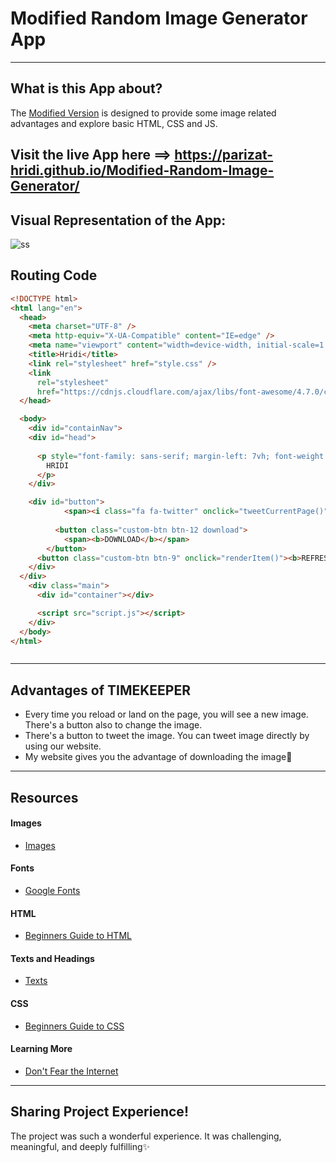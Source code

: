 # Modified Random Image Generator App
----
## What is this App about?
The [Modified Version](https://parizat-hridi.github.io/Modified-Random-Image-Generator/) is designed to provide some image related advantages and explore basic HTML, CSS and JS.

## Visit the live App here ==> https://parizat-hridi.github.io/Modified-Random-Image-Generator/

## Visual Representation of the App:

![ss](https://user-images.githubusercontent.com/43074604/125284011-c6550100-e33a-11eb-8a83-cc5ebf624b78.png)

## Routing Code
```html
<!DOCTYPE html>
<html lang="en">
  <head>
    <meta charset="UTF-8" />
    <meta http-equiv="X-UA-Compatible" content="IE=edge" />
    <meta name="viewport" content="width=device-width, initial-scale=1.0" />
    <title>Hridi</title>
    <link rel="stylesheet" href="style.css" />
    <link
      rel="stylesheet"
      href="https://cdnjs.cloudflare.com/ajax/libs/font-awesome/4.7.0/css/font-awesome.min.css"/>
  </head>

  <body>
    <div id="containNav">
    <div id="head">
      
      <p style="font-family: sans-serif; margin-left: 7vh; font-weight: bold; color:#5d5d5d">
        HRIDI
      </p>
    </div>

    <div id="button">
            <span><i class="fa fa-twitter" onclick="tweetCurrentPage()"></i></span>
          
          <button class="custom-btn btn-12 download">
            <span><b>DOWNLOAD</b></span>
        </button>
      <button class="custom-btn btn-9" onclick="renderItem()"><b>REFRESH</b></button>
    </div>
  </div>
    <div class="main">
      <div id="container"></div>

      <script src="script.js"></script>
    </div>
  </body>
</html>



```    
----
## Advantages of TIMEKEEPER
* Every time you reload or land on the page, you will see a new image. There's a button also to change the image.
* There's a button to tweet the image. You can tweet image directly by using our website.
* My website gives you the advantage of downloading the image💛
----

## Resources
#### Images
* [Images](https://source.unsplash.com/)

#### Fonts
* [Google Fonts](https://fonts.google.com/)

#### HTML
* [Beginners Guide to HTML](https://www.codecademy.com/learn/learn-html)


#### Texts and Headings
* [Texts](https://www.google.com/search?q=text+forsite&source=lmns&bih=657&biw=1366&hl=en&sa=X&ved=2ahUKEwi_irL9mazxAhXztksFHdywBGQQ_AUoAHoECAEQAA)

#### CSS
* [Beginners Guide to CSS](https://www.codecademy.com/learn/learn-css)


#### Learning More
* [Don't Fear the Internet](http://www.dontfeartheinternet.com/)

----
## Sharing Project Experience!
The project was such a wonderful experience. It was challenging, meaningful, and deeply fulfilling✨

